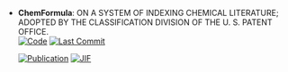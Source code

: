 



- **ChemFormula**: ON A SYSTEM OF INDEXING CHEMICAL LITERATURE; ADOPTED BY THE CLASSIFICATION DIVISION OF THE U. S. PATENT OFFICE.  
    [![Code](https://img.shields.io/github/stars/molshape/ChemFormula?style=for-the-badge&logo=github)](https://github.com/molshape/ChemFormula) 
    [![Last Commit](https://img.shields.io/github/last-commit/molshape/ChemFormula?style=for-the-badge&logo=github)](https://github.com/molshape/ChemFormula) 

    [![Publication](https://img.shields.io/badge/Publication-Citations:100-blue?style=for-the-badge&logo=bookstack)](https://doi.org/10.1021/ja02046a005) 
    [![JIF](https://img.shields.io/badge/Impact_Factor-14.40-purple?style=for-the-badge&logo=academia)](https://doi.org/10.1021/ja02046a005)


